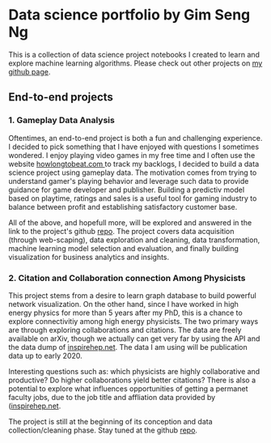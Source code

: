 # Data science portfolio by Gim Seng Ng

This is a collection of data science project notebooks I created to learn and explore machine learning algorithms.
Please check out other projects on [my github page](https://github.com/gimseng).

## End-to-end projects

### 1. Gameplay Data Analysis

Oftentimes, an end-to-end project is both a fun and challenging experience. I decided to pick something that I have enjoyed with questions I sometimes wondered. I enjoy playing video games in my free time and I often use the website [howlongtobeat.com ](https://www.howlongtobeat.com) to track my backlogs, I decided to build a data science project using gameplay data. The motivation comes from trying to understand gamer's playing behavior and leverage such data to provide guidance for game developer and publisher. Building a predictiv model based on playtime, ratings and sales is a useful tool for gaming industry to balance between profit and establishing satisfactory customer base.

All of the above, and hopefull more, will be explored and answered in the link to the project's github [repo](https://github.com/gimseng/game_stats). The project covers data acquisition (through web-scaping), data exploration and cleaning, data transformation, machine learning model selection and evaluation, and finally building visualization for business analytics and insights.



### 2. Citation and Collaboration connection Among Physicists

This project stems from a desire to learn graph database to build powerful network visualization. On the other hand, since I have worked in high energy physics for more than 5 years after my PhD, this is a chance to explore connectivitiy among high energy physicists. The two primary ways are through exploring collaborations and citations. The data are freely available on arXiv, though we actually can get very far by using the API and the data dump of [inspirehep.net](https://old.inspirehep.net/info/hep/api). The data I am using will be publication data up to early 2020. 

Interesting questions such as: which physicists are highly collaborative and productive? Do higher collaborations yield better citations? There is also a potential to explore what influences opportunities of getting a permanet faculty jobs, due to the job title and affliation data provided by ([inspirehep.net](https://inspirehep.net/). 

The project is still at the beginning of its conception and data collection/cleaning phase. Stay tuned at the github [repo](https://github.com/gimseng/hepnetwork).
<!---
[Github](https://github.com/.../.ipynb) 
[nbviewer](http://nbviewer.jupyter.org/github/ ....ipynb)

## Classification problems

## Regression problems

## Natural language processing


## Clustering

## Neural networks

## Data exploration and analysis

## Recommendation systems
--->


